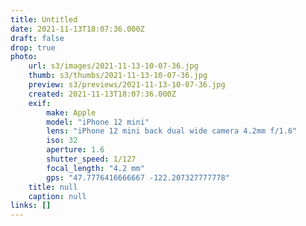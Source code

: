 ```yaml
---
title: Untitled
date: 2021-11-13T18:07:36.000Z
draft: false
drop: true
photo:
    url: s3/images/2021-11-13-10-07-36.jpg
    thumb: s3/thumbs/2021-11-13-10-07-36.jpg
    preview: s3/previews/2021-11-13-10-07-36.jpg
    created: 2021-11-13T18:07:36.000Z
    exif:
        make: Apple
        model: "iPhone 12 mini"
        lens: "iPhone 12 mini back dual wide camera 4.2mm f/1.6"
        iso: 32
        aperture: 1.6
        shutter_speed: 1/127
        focal_length: "4.2 mm"
        gps: "47.7776416666667 -122.207327777778"
    title: null
    caption: null
links: []
---
```

